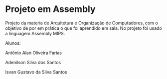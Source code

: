 # Projeto em Assembly
Projeto da materia de Arquitetura e Organização de Computadores, com o objetivo de por em prática o que foi aprendido em sala. No projeto foi usado a linguagem Assembly MIPS.

Alunos:
<p></p>
Antônio Alan Oliveira Farias
<p></p>
Adenilson Silva dos Santos
<p></p>
Isvan Gustavo da Silva Santos
<p></p>
